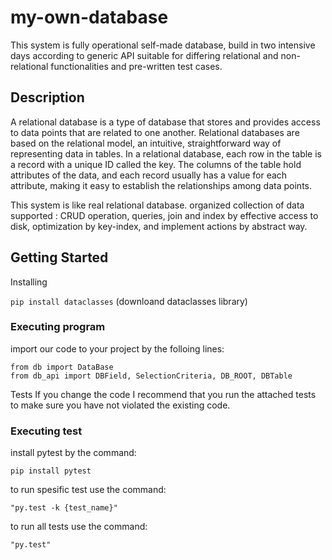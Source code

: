 # my-own-database

This system is fully operational self-made database, build in two intensive days according to generic API suitable for differing relational and non-relational functionalities and pre-written test cases.

## Description

A relational database is a type of database that stores and provides access to data points that are related to one another. Relational databases are based on the relational model, an intuitive, straightforward way of representing data in tables. In a relational database, each row in the table is a record with a unique ID called the key. The columns of the table hold attributes of the data, and each record usually has a value for each attribute, making it easy to establish the relationships among data points.

This system is like real relational database. organized collection of data supported : CRUD operation, queries, join and index
by effective access to disk, optimization by key-index, and implement actions by abstract way.

## Getting Started

Installing

```pip install dataclasses``` 
(downloand dataclasses library)

### Executing program
import our code to your project by the folloing lines:
```
from db import DataBase
from db_api import DBField, SelectionCriteria, DB_ROOT, DBTable
```

Tests
If you change the code I recommend that you run the attached tests to make sure you have not violated the existing code.

### Executing test
install pytest by the command:
```
pip install pytest
```
to run spesific test use the command:
```
"py.test -k {test_name}"
```
to run all tests use the command:
```
"py.test"
```
